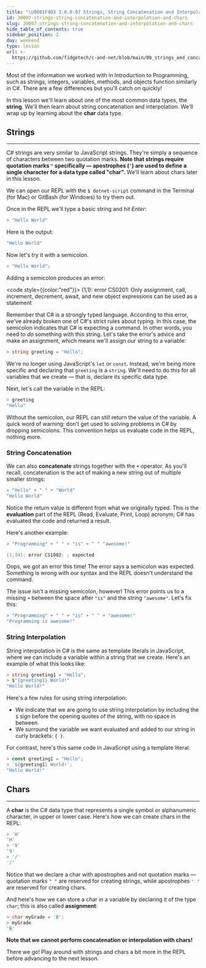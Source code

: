 ```yaml
---
title: "\U0001F4D3 3.0.0.07 Strings, String Concatenation and Interpolation, and Chars"
id: 30007-strings-string-concatenation-and-interpolation-and-chars
slug: 30007-strings-string-concatenation-and-interpolation-and-chars
hide_table_of_contents: true
sidebar_position: 2
day: weekend
type: lesson
url: >-
  https://github.com/fidgetech/c-and-net/blob/main/0b_strings_and_concatenation.md
---
```


Most of the information we worked with in Introduction to Programming, such as strings, integers, variables, methods, and objects function similarly in C#. There are a few differences but you'll catch on quickly! 

In this lesson we'll learn about one of the most common data types, the **string**. We'll then learn about string concatenation and interpolation. We'll wrap up by learning about the **char** data type.

## Strings
---

C# strings are very similar to JavaScript strings. They're simply a sequence of characters between two quotation marks. **Note that strings require quotation marks `"` specifically — apostrophes (`'`) are used to define a single character for a data type called "char".** We'll learn about chars later in this lesson.

We can open our REPL with the `$ dotnet-script` command in the Terminal (for Mac) or GitBash (for Windows) to try them out.

Once in the REPL we'll type a basic string and hit _Enter_:

```csharp
> "Hello World"
```

Here is the output:

```csharp
"Hello World"
```

Now let's try it with a semicolon.

```csharp
> "Hello World";
```

Adding a semicolon produces an error:

<code style={{color:"red"}}>
(1,1): error CS0201: Only assignment, call, increment, decrement, await, and new object expressions can be used as a statement
</code>

Remember that C# is a strongly typed language. According to this error, we've already broken one of C#'s strict rules about typing. In this case, the semicolon indicates that C# is expecting a command. In other words, you need to _do_ something with this string. Let's take the error's advice and make an assignment, which means we'll assign our string to a variable:

```csharp
> string greeting = "Hello";
```

We're no longer using JavaScript's `let` or `const`. Instead, we're being more specific and declaring that `greeting` is a `string`. We'll need to do this for all variables that we create — that is, declare its specific data type. 

Next, let's call the variable in the REPL:

```csharp
> greeting
"Hello"
```

Without the semicolon, our REPL can still return the value of the variable. A quick word of warning: don't get used to solving problems in C# by dropping semicolons. This convention helps us evaluate code in the REPL, nothing more.

### String Concatenation

We can also **concatenate** strings together with the `+` operator. As you'll recall, concatenation is the act of making a new string out of multiple smaller strings:

```csharp
> "Hello" + " " + "World"
"Hello World"
```

Notice the return value is different from what we originally typed. This is the **evaluation** part of the REPL (Read, Evaluate, Print, Loop) acronym; C# has evaluated the code and returned a result.

Here's another example:

```csharp
> "Programming" + " " + "is" + " " "awesome!"

(1,34): error CS1002: ; expected
```

Oops, we got an error this time! The error says a semicolon was expected. Something is wrong with our syntax and the REPL doesn't understand the command.

The issue isn't a missing semicolon, however! This error points us to a missing `+` between the space after `"is"` and the string `"awesome"`. Let's fix this:

```csharp
> "Programming" + " " + "is" + " " + "awesome!"
"Programming is awesome!"
```

### String Interpolation

String interpolation in C# is the same as template literals in JavaScript, where we can include a variable within a string that we create. Here's an example of what this looks like:

```csharp
> string greeting1 = "Hello";
> $"{greeting1} World!"
"Hello World!"
```

Here's a few rules for using string interpolation:

* We indicate that we are going to use string interpolation by including the `$` sign before the opening quotes of the string, with no space in between.
* We surround the variable we want evaluated and added to our string in curly brackets: `{ }`.

For contrast, here's this same code in JavaScript using a template literal:

```javascript
> const greeting1 = "Hello";
> `${greeting1} World!`;
"Hello World!"
```

## Chars
---

A **char** is the C# data type that represents a single symbol or alphanumeric character, in upper or lower case. Here's how we can create chars in the REPL:

```csharp
> 'H'
'H'
> '9'
'9'
> '/'
'/'
```

Notice that we declare a char with apostrophes and not quotation marks — quotation marks `" "` are reserved for creating strings, while apostrophes `' '` are reserved for creating chars.

And here's how we can store a char in a variable by declaring it of the type `char`; this is also called **assignment**:

```csharp
> char myGrade = 'B';
> myGrade
'B'
```

**Note that we cannot perform concatenation or interpolation with chars!** 

There we go! Play around with strings and chars a bit more in the REPL before advancing to the next lesson.
